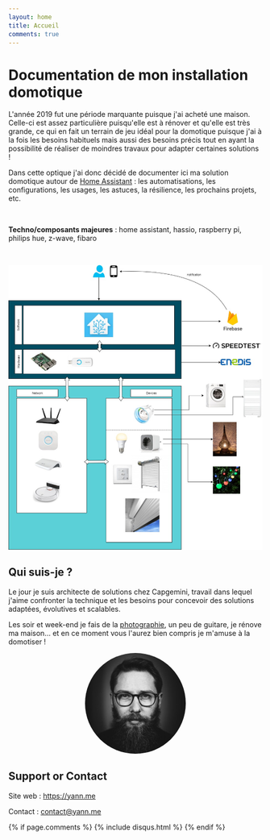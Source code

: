 ```yaml
---
layout: home
title: Accueil
comments: true
---
```


# Documentation de mon installation domotique

L'année 2019 fut une période marquante puisque j'ai acheté une maison. Celle-ci est assez particulière puisqu'elle est à rénover et qu'elle est très grande, ce qui en fait un terrain de jeu idéal pour la domotique puisque j'ai à la fois les besoins habituels mais aussi des besoins précis tout en ayant la possibilité de réaliser de moindres travaux pour adapter certaines solutions !

Dans cette optique j'ai donc décidé de documenter ici ma solution domotique autour de [Home Assistant](https://www.home-assistant.io) : les automatisations, les configurations, les usages, les astuces, la résilience, les prochains projets, etc.

<br/>

**Techno/composants majeures** : home assistant, hassio, raspberry pi, philips hue, z-wave, fibaro

<br/>

<a href="assets/domotique_architecture_logique.jpg" target="_blank"><img src="assets/domotique_architecture_logique.jpg" /></a>

## Qui suis-je ?

Le jour je suis architecte de solutions chez Capgemini, travail dans lequel j'aime confronter la technique et les besoins pour concevoir des solutions adaptées, évolutives et scalables.

Les soir  et week-end je fais de la [photographie](https://instagram.com/yann.me), un peu de guitare, je rénove ma maison... et en ce moment vous l'aurez bien compris je m'amuse à la domotiser !

<p align="center"><img src="assets/profil.jpg" width="200" style="border-radius: 50%;" /></p>

## Support or Contact

Site web : https://yann.me

Contact : contact@yann.me

{% if page.comments %} 
  {% include disqus.html %}
{% endif %}
